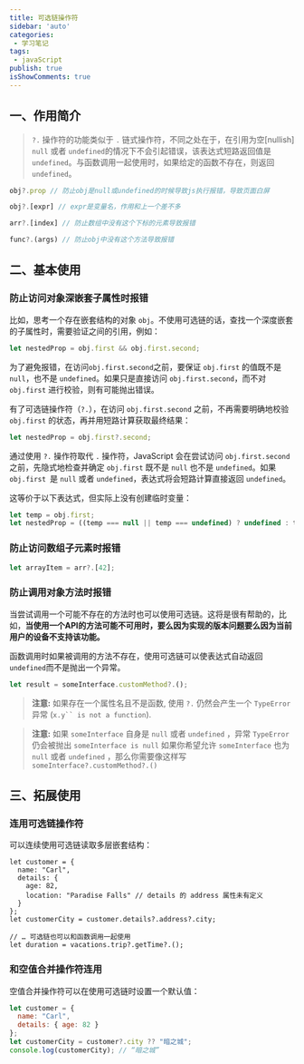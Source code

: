 ```yaml
---
title: 可选链操作符
sidebar: 'auto'
categories:
 - 学习笔记
tags:
 - javaScript
publish: true
isShowComments: true
---
```


## 一、作用简介

>  `?.` 操作符的功能类似于 `.` 链式操作符，不同之处在于，在引用为空[nullish] `null` 或者 `undefined`的情况下不会引起错误，该表达式短路返回值是 `undefined`。与函数调用一起使用时，如果给定的函数不存在，则返回 `undefined`。



```javascript
obj?.prop // 防止obj是null或undefined的时候导致js执行报错，导致页面白屏

obj?.[expr] // expr是变量名，作用和上一个差不多

arr?.[index] // 防止数组中没有这个下标的元素导致报错

func?.(args) // 防止obj中没有这个方法导致报错
```



## 二、基本使用

### 防止访问对象深嵌套子属性时报错

比如，思考一个存在嵌套结构的对象 `obj`。不使用可选链的话，查找一个深度嵌套的子属性时，需要验证之间的引用，例如：

```javascript
let nestedProp = obj.first && obj.first.second;
```

为了避免报错，在访问`obj.first.second`之前，要保证 `obj.first` 的值既不是 `null`，也不是 `undefined`。如果只是直接访问 `obj.first.second`，而不对 `obj.first` 进行校验，则有可能抛出错误。

有了可选链操作符（`?.`），在访问 `obj.first.second` 之前，不再需要明确地校验 `obj.first` 的状态，再并用短路计算获取最终结果：

```javascript
let nestedProp = obj.first?.second;
```

通过使用 `?.` 操作符取代 `.` 操作符，JavaScript 会在尝试访问 `obj.first.second` 之前，先隐式地检查并确定 `obj.first` 既不是 `null` 也不是 `undefined`。如果`obj.first `是 `null` 或者 `undefined`，表达式将会短路计算直接返回 `undefined`。

这等价于以下表达式，但实际上没有创建临时变量：

```javascript
let temp = obj.first;
let nestedProp = ((temp === null || temp === undefined) ? undefined : temp.second);
```



### 防止访问数组子元素时报错

```javascript
let arrayItem = arr?.[42];
```



### 防止调用对象方法时报错

当尝试调用一个可能不存在的方法时也可以使用可选链。这将是很有帮助的，比如，**当使用一个API的方法可能不可用时，要么因为实现的版本问题要么因为当前用户的设备不支持该功能。**

函数调用时如果被调用的方法不存在，使用可选链可以使表达式自动返回`undefined`而不是抛出一个异常。

```javascript
let result = someInterface.customMethod?.();
```

> **注意:** 如果存在一个属性名且不是函数, 使用 `?.` 仍然会产生一个 `TypeError` 异常 (`x.y`` is not a function`).


> **注意:** 如果 `someInterface` 自身是 `null` 或者 `undefined` ，异常 `TypeError` 仍会被抛出 `someInterface is null` 如果你希望允许 `someInterface` 也为 `null` 或者 `undefined` ，那么你需要像这样写 `someInterface?.customMethod?.()`



## 三、拓展使用

### 连用可选链操作符

可以连续使用可选链读取多层嵌套结构：

```
let customer = {
  name: "Carl",
  details: {
    age: 82,
    location: "Paradise Falls" // details 的 address 属性未有定义
  }
};
let customerCity = customer.details?.address?.city;

// … 可选链也可以和函数调用一起使用
let duration = vacations.trip?.getTime?.();
```

### 和空值合并操作符连用
空值合并操作符可以在使用可选链时设置一个默认值：

```javascript
let customer = {
  name: "Carl",
  details: { age: 82 }
};
let customerCity = customer?.city ?? "暗之城";
console.log(customerCity); // “暗之城”
```


